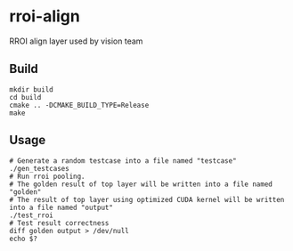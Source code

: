 # rroi-align

RROI align layer used by vision team

## Build

```
mkdir build
cd build
cmake .. -DCMAKE_BUILD_TYPE=Release
make
```

## Usage

```
# Generate a random testcase into a file named "testcase"
./gen_testcases
# Run rroi pooling.
# The golden result of top layer will be written into a file named "golden"
# The result of top layer using optimized CUDA kernel will be written into a file named "output"
./test_rroi
# Test result correctness
diff golden output > /dev/null
echo $?
```
